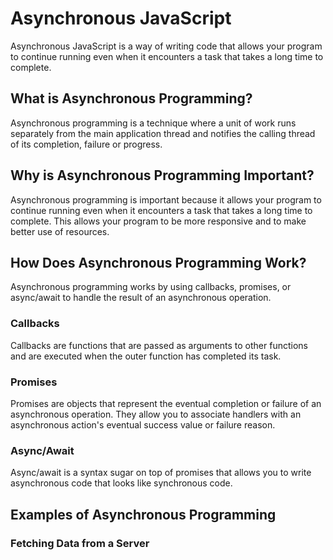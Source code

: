 # Asynchronous JavaScript

Asynchronous JavaScript is a way of writing code that allows your program to continue running even when it encounters a task that takes a long time to complete.

## What is Asynchronous Programming?

Asynchronous programming is a technique where a unit of work runs separately from the main application thread and notifies the calling thread of its completion, failure or progress.

## Why is Asynchronous Programming Important?

Asynchronous programming is important because it allows your program to continue running even when it encounters a task that takes a long time to complete. This allows your program to be more responsive and to make better use of resources.

## How Does Asynchronous Programming Work?

Asynchronous programming works by using callbacks, promises, or async/await to handle the result of an asynchronous operation.

### Callbacks

Callbacks are functions that are passed as arguments to other functions and are executed when the outer function has completed its task.

### Promises

Promises are objects that represent the eventual completion or failure of an asynchronous operation. They allow you to associate handlers with an asynchronous action's eventual success value or failure reason.

### Async/Await

Async/await is a syntax sugar on top of promises that allows you to write asynchronous code that looks like synchronous code.

## Examples of Asynchronous Programming

### Fetching Data from a Server

